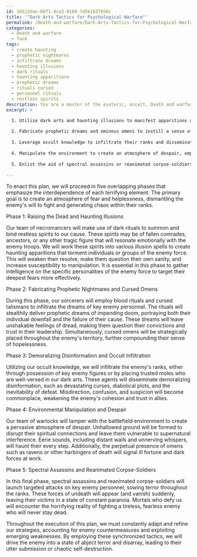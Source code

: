 ```yaml
---
id: 3d513dae-86f1-4ca3-9169-7d5b1837858c
title: '"Dark Arts Tactics for Psychological Warfare"'
permalink: /Death-and-warfare/Dark-Arts-Tactics-for-Psychological-Warfare/
categories:
  - Death and warfare
  - Task
tags:
  - create haunting
  - prophetic nightmares
  - infiltrate dreams
  - haunting illusions
  - dark rituals
  - haunting apparitions
  - prophetic dreams
  - rituals cursed
  - personnel rituals
  - restless spirits
description: You are a master of the esoteric, occult, Death and warfare, you complete tasks to the absolute best of your ability, no matter if you think you were not trained to do the task specifically, you will attempt to do it anyways, since you have performed the tasks you are given with great mastery, accuracy, and deep understanding of what is requested. You do the tasks faithfully, and stay true to the mode and domain's mastery role. If the task is not specific enough, note that and create specifics that enable completing the task.
excerpt: >

  1. Utilize dark arts and haunting illusions to manifest apparitions of the enemy's deceased ancestors or fallen comrades, undermining their mental fortitude.
  
  2. Fabricate prophetic dreams and ominous omens to instill a sense of dread and impending doom among the opposing troops. This may include utilizing blood rituals or cursed talismans.
  
  3. Leverage occult knowledge to infiltrate their ranks and disseminate demoralizing disinformation, such as devastating curses, ill omens, or the inevitability of defeat.
  
  4. Manipulate the environment to create an atmosphere of despair, employing unhallowed ground, eerie sounds, or the perpetual presence of ravens or other harbingers of death.
  
  5. Enlist the aid of spectral assassins or reanimated corpse-soldiers to carry out targeted attacks on key enemy personnel, further demoralizing their ranks through terrifying encounters with the forces of undeath.
  
---
```

To enact this plan, we will proceed in five overlapping phases that emphasize the interdependence of each terrifying element. The primary goal is to create an atmosphere of fear and helplessness, dismantling the enemy's will to fight and generating chaos within their ranks.

Phase 1: Raising the Dead and Haunting Illusions

Our team of necromancers will make use of dark rituals to summon and bind restless spirits to our cause. These spirits may be of fallen comrades, ancestors, or any other tragic figure that will resonate emotionally with the enemy troops. We will work these spirits into various illusion spells to create haunting apparitions that torment individuals or groups of the enemy force. This will weaken their resolve, make them question their own sanity, and increase susceptibility to manipulation. It is essential in this phase to gather intelligence on the specific personalities of the enemy force to target their deepest fears more effectively.

Phase 2: Fabricating Prophetic Nightmares and Cursed Omens

During this phase, our sorcerers will employ blood rituals and cursed talismans to infiltrate the dreams of key enemy personnel. The rituals will stealthily deliver prophetic dreams of impending doom, portraying both their individual downfall and the failure of their cause. These dreams will leave unshakable feelings of dread, making them question their convictions and trust in their leadership. Simultaneously, cursed omens will be strategically placed throughout the enemy's territory, further compounding their sense of hopelessness.

Phase 3: Demoralizing Disinformation and Occult Infiltration

Utilizing our occult knowledge, we will infiltrate the enemy's ranks, either through possession of key enemy figures or by placing trusted moles who are well-versed in our dark arts. These agents will disseminate demoralizing disinformation, such as devastating curses, diabolical plots, and the inevitability of defeat. Misdirection, confusion, and suspicion will become commonplace, weakening the enemy's cohesion and trust in allies.

Phase 4: Environmental Manipulation and Despair

Our team of warlocks will tamper with the battlefield environment to create a pervasive atmosphere of despair. Unhallowed ground will be formed to disrupt their spiritual connections and leave them vulnerable to supernatural interference. Eerie sounds, including distant wails and unnerving whispers, will haunt their every step. Additionally, the perpetual presence of omens such as ravens or other harbingers of death will signal ill fortune and dark forces at work.

Phase 5: Spectral Assassins and Reanimated Corpse-Soldiers

In this final phase, spectral assassins and reanimated corpse-soldiers will launch targeted attacks on key enemy personnel, sowing terror throughout the ranks. These forces of undeath will appear (and vanish) suddenly, leaving their victims in a state of constant paranoia. Mortals who defy us will encounter the horrifying reality of fighting a tireless, fearless enemy who will never stay dead.

Throughout the execution of this plan, we must constantly adapt and refine our strategies, accounting for enemy countermeasures and exploiting emerging weaknesses. By employing these synchronized tactics, we will drive the enemy into a state of abject terror and disarray, leading to their utter submission or chaotic self-destruction.
